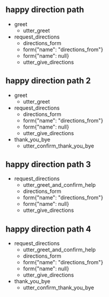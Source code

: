 <!-- With Hello --->

## happy direction path
* greet
    - utter_greet
* request_directions
    - directions_form
    - form{"name": "directions_from"}
    - form{"name": null}
    - utter_give_directions

## happy direction path 2
* greet
    - utter_greet
* request_directions
    - directions_form
    - form{"name": "directions_from"}
    - form{"name": null}
    - utter_give_directions
* thank_you_bye
    - utter_confirm_thank_you_bye

<!-- No Hello --->

## happy direction path 3
* request_directions
    - utter_greet_and_confirm_help
    - directions_form
    - form{"name": "directions_from"}
    - form{"name": null}
    - utter_give_directions

## happy direction path 4
* request_directions
    - utter_greet_and_confirm_help
    - directions_form
    - form{"name": "directions_from"}
    - form{"name": null}
    - utter_give_directions
* thank_you_bye
    - utter_confirm_thank_you_bye

